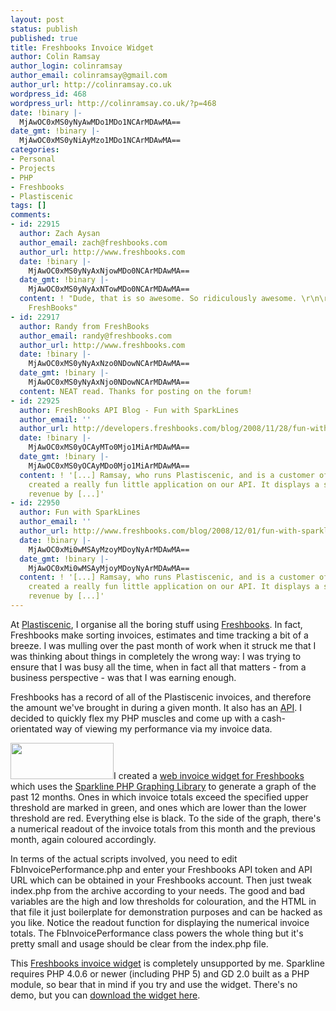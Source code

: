 ```yaml
---
layout: post
status: publish
published: true
title: Freshbooks Invoice Widget
author: Colin Ramsay
author_login: colinramsay
author_email: colinramsay@gmail.com
author_url: http://colinramsay.co.uk
wordpress_id: 468
wordpress_url: http://colinramsay.co.uk/?p=468
date: !binary |-
  MjAwOC0xMS0yNyAwMDo1MDo1NCArMDAwMA==
date_gmt: !binary |-
  MjAwOC0xMS0yNiAyMzo1MDo1NCArMDAwMA==
categories:
- Personal
- Projects
- PHP
- Freshbooks
- Plastiscenic
tags: []
comments:
- id: 22915
  author: Zach Aysan
  author_email: zach@freshbooks.com
  author_url: http://www.freshbooks.com
  date: !binary |-
    MjAwOC0xMS0yNyAxNjowMDo0NCArMDAwMA==
  date_gmt: !binary |-
    MjAwOC0xMS0yNyAxNTowMDo0NCArMDAwMA==
  content: ! "Dude, that is so awesome. So ridiculously awesome. \r\n\r\n- Zach from
    FreshBooks"
- id: 22917
  author: Randy from FreshBooks
  author_email: randy@freshbooks.com
  author_url: http://www.freshbooks.com
  date: !binary |-
    MjAwOC0xMS0yNyAxNzo0NDowNCArMDAwMA==
  date_gmt: !binary |-
    MjAwOC0xMS0yNyAxNjo0NDowNCArMDAwMA==
  content: NEAT read. Thanks for posting on the forum!
- id: 22925
  author: FreshBooks API Blog - Fun with SparkLines
  author_email: ''
  author_url: http://developers.freshbooks.com/blog/2008/11/28/fun-with-sparklines/
  date: !binary |-
    MjAwOC0xMS0yOCAyMTo0Mjo1MiArMDAwMA==
  date_gmt: !binary |-
    MjAwOC0xMS0yOCAyMDo0Mjo1MiArMDAwMA==
  content: ! '[...] Ramsay, who runs Plastiscenic, and is a customer of ours, has
    created a really fun little application on our API. It displays a sparkline of
    revenue by [...]'
- id: 22950
  author: Fun with SparkLines
  author_email: ''
  author_url: http://www.freshbooks.com/blog/2008/12/01/fun-with-sparklines/
  date: !binary |-
    MjAwOC0xMi0wMSAyMzoyMDoyNyArMDAwMA==
  date_gmt: !binary |-
    MjAwOC0xMi0wMSAyMjoyMDoyNyArMDAwMA==
  content: ! '[...] Ramsay, who runs Plastiscenic, and is a customer of ours, has
    created a really fun little application on our API. It displays a sparkline of
    revenue by [...]'
---
```

<p>At <a href="http://www.plastiscenic.co.uk">Plastiscenic</a>, I organise all the boring stuff using <a href="http://www.freshbooks.com">Freshbooks</a>. In fact, Freshbooks make sorting invoices, estimates and time tracking a bit of a breeze. I was mulling over the past month of work when it struck me that I was thinking about things in completely the wrong way: I was trying to ensure that I was busy all the time, when in fact all that matters - from a business perspective - was that I was earning enough.</p>
<p>Freshbooks has a record of all of the Plastiscenic invoices, and therefore the amount we've brought in during a given month. It also has an <a href="http://developers.freshbooks.com/overview/">API</a>. I decided to quickly flex my PHP muscles and come up with a cash-orientated way of viewing my performance via my invoice data.</p>
<p><a href="http://colinramsay.co.uk/freshbooks/invoice-widget.zip"><img src="http://colinramsay.co.uk/wp-content/uploads/2008/11/fb-invoice-widget.png" alt="" title="Freshbooks Invoice Widget" width="165" height="58" class="alignright size-full wp-image-469" /></a>I created a <a href="http://colinramsay.co.uk/freshbooks/invoice-widget.zip">web invoice widget for Freshbooks</a> which uses the <a href="http://sparkline.org/">Sparkline PHP Graphing Library</a> to generate a graph of the past 12 months. Ones in which invoice totals exceed the specified upper threshold are marked in green, and ones which are lower than the lower threshold are red. Everything else is black. To the side of the graph, there's a numerical readout of the invoice totals from this month and the previous month, again coloured accordingly. </p>
<p>In terms of the actual scripts involved, you need to edit FbInvoicePerformance.php and enter your Freshbooks API token and API URL which can be obtained in your Freshbooks account. Then just tweak index.php from the archive according to your needs. The good and bad variables are the high and low thresholds for colouration, and the HTML in that file it just boilerplate for demonstration purposes and can be hacked as you like. Notice the readout function for displaying the numerical invoice totals. The FbInvoicePerformance class powers the whole thing but it's pretty small and usage should be clear from the index.php file.</p>
<p>This <a href="http://colinramsay.co.uk/freshbooks/invoice-widget.zip">Freshbooks invoice widget</a> is completely unsupported by me. Sparkline requires PHP 4.0.6 or newer (including PHP 5) and GD 2.0 built as a PHP module, so bear that in mind if you try and use the widget. There's no demo, but you can <a href="http://colinramsay.co.uk/freshbooks/invoice-widget.zip">download the widget here</a>.</p>
